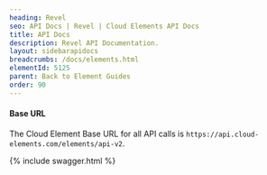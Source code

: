 ```yaml
---
heading: Revel
seo: API Docs | Revel | Cloud Elements API Docs
title: API Docs
description: Revel API Documentation.
layout: sidebarapidocs
breadcrumbs: /docs/elements.html
elementId: 5125
parent: Back to Element Guides
order: 90
---
```


#### Base URL

The Cloud Element Base URL for all API calls is `https://api.cloud-elements.com/elements/api-v2`.

{% include swagger.html %}

